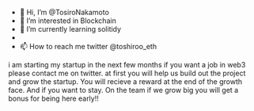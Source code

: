 - 👋 Hi, I’m @TosiroNakamoto
- 👀 I’m interested in Blockchain
- 🌱 I’m currently learning solitidy 
- 
- 📫 How to reach me twitter @toshiroo_eth 

i am starting my startup in the next few months if you want a job in web3 please contact me on twitter.
at first you will help us build out the project and grow the startup. You will recieve a reward at the end of the growth face. And if you want to stay. 
On the team if we grow big you will get a bonus for being here early!!

